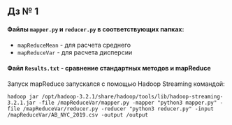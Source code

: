 ## Дз № 1 

#### Файлы `mapper.py` и `reducer.py` в соответствующих папках:

* `mapReduceMean` - для расчета среднего
* `mapReduceVar` - для расчета дисперсии

#### Файл `Results.txt` - сравнение стандартных методов и mapReduce
 
Запуск mapReduce запускался с помощью Hadoop Streaming командой: 

`hadoop jar /opt/hadoop-3.2.1/share/hadoop/tools/lib/hadoop-streaming-3.2.1.jar -file /mapReduceVar/mapper.py -mapper "python3 mapper.py" -file /mapReduceVar/reducer.py -reducer "python3 reducer.py" -input /mapReduceVar/AB_NYC_2019.csv -output /output
`
